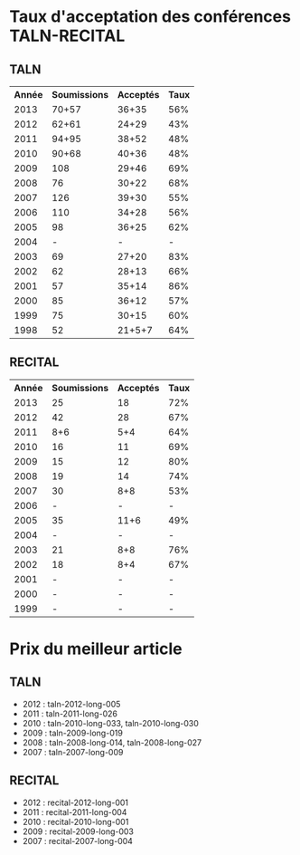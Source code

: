 # Taux d'acceptation des conférences TALN-RECITAL

## TALN

<table>
  <tr> <th>Année</th> <th>Soumissions</th> <th>Acceptés</th> <th>Taux</th> </tr>
  <tr> <td>2013</td> <td>70+57</td> <td>36+35</td> <td>56%</td> </tr>
  <tr> <td>2012</td> <td>62+61</td> <td>24+29</td> <td>43%</td> </tr>
  <tr> <td>2011</td> <td>94+95</td> <td>38+52</td> <td>48%</td> </tr>
  <tr> <td>2010</td> <td>90+68</td> <td>40+36</td> <td>48%</td> </tr>
  <tr> <td>2009</td> <td>108</td> <td>29+46</td> <td>69%</td> </tr>
  <tr> <td>2008</td> <td>76</td> <td>30+22</td> <td>68%</td> </tr>
  <tr> <td>2007</td> <td>126</td> <td>39+30</td> <td>55%</td> </tr>
  <tr> <td>2006</td> <td>110</td> <td>34+28</td> <td>56%</td> </tr>
  <tr> <td>2005</td> <td>98</td> <td>36+25</td> <td>62%</td> </tr>
  <tr> <td>2004</td> <td>-</td> <td>-</td> <td>-</td> </tr>
  <tr> <td>2003</td> <td>69</td> <td>27+20</td> <td>83%</td> </tr>
  <tr> <td>2002</td> <td>62</td> <td>28+13</td> <td>66%</td> </tr>
  <tr> <td>2001</td> <td>57</td> <td>35+14</td> <td>86%</td> </tr>
  <tr> <td>2000</td> <td>85</td> <td>36+12</td> <td>57%</td> </tr>
  <tr> <td>1999</td> <td>75</td> <td>30+15</td> <td>60%</td> </tr>
  <tr> <td>1998</td> <td>52</td> <td>21+5+7</td> <td>64%</td> </tr>
</table>

## RECITAL

<table>
  <tr> <th>Année</th> <th>Soumissions</th> <th>Acceptés</th> <th>Taux</th> </tr>
  <tr> <td>2013</td> <td>25</td> <td>18</td> <td>72%</td> </tr>
  <tr> <td>2012</td> <td>42</td> <td>28</td> <td>67%</td> </tr>
  <tr> <td>2011</td> <td>8+6</td> <td>5+4</td> <td>64%</td> </tr>
  <tr> <td>2010</td> <td>16</td> <td>11</td> <td>69%</td> </tr>
  <tr> <td>2009</td> <td>15</td> <td>12</td> <td>80%</td> </tr>
  <tr> <td>2008</td> <td>19</td> <td>14</td> <td>74%</td> </tr>
  <tr> <td>2007</td> <td>30</td> <td>8+8</td> <td>53%</td> </tr>
  <tr> <td>2006</td> <td>-</td> <td>-</td> <td>-</td> </tr>
  <tr> <td>2005</td> <td>35</td> <td>11+6</td> <td>49%</td> </tr>
  <tr> <td>2004</td> <td>-</td> <td>-</td> <td>-</td> </tr>
  <tr> <td>2003</td> <td>21</td> <td>8+8</td> <td>76%</td> </tr>
  <tr> <td>2002</td> <td>18</td> <td>8+4</td> <td>67%</td> </tr>
  <tr> <td>2001</td> <td>-</td> <td>-</td> <td>-</td> </tr>
  <tr> <td>2000</td> <td>-</td> <td>-</td> <td>-</td> </tr>
  <tr> <td>1999</td> <td>-</td> <td>-</td> <td>-</td> </tr>
</table>


# Prix du meilleur article

## TALN 
  - 2012 : taln-2012-long-005
  - 2011 : taln-2011-long-026
  - 2010 : taln-2010-long-033, taln-2010-long-030
  - 2009 : taln-2009-long-019
  - 2008 : taln-2008-long-014, taln-2008-long-027 
  - 2007 : taln-2007-long-009


## RECITAL
  - 2012 : recital-2012-long-001
  - 2011 : recital-2011-long-004
  - 2010 : recital-2010-long-001
  - 2009 : recital-2009-long-003
  - 2007 : recital-2007-long-004

